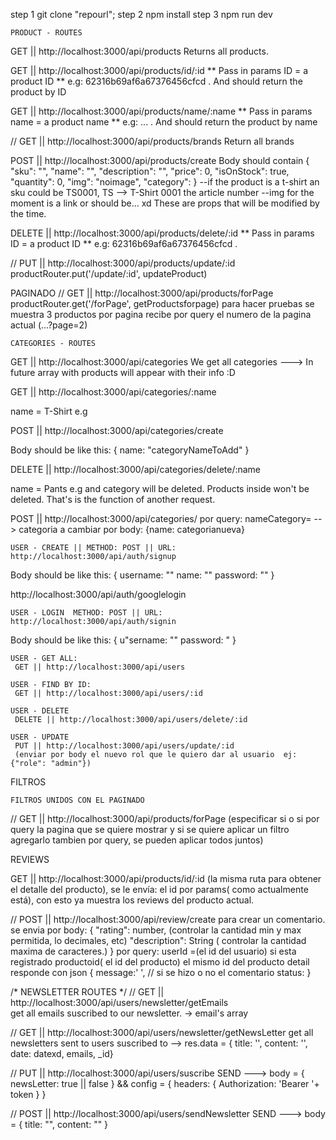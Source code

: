 step 1 git clone "repourl";
step 2 npm install
step 3 npm run dev



    PRODUCT - ROUTES

GET || http://localhost:3000/api/products
Returns all products.

GET || http://localhost:3000/api/products/id/:id
** Pass in params ID = a product ID
** e.g: 62316b69af6a67376456cfcd .
And should return the product by ID

GET || http://localhost:3000/api/products/name/:name
** Pass in params name = a product name
** e.g: ... .
And should return the product by name

// GET || http://localhost:3000/api/products/brands
Return all brands 


POST || http://localhost:3000/api/products/create
Body should contain {
	"sku": "", 
    "name": "",
    "description": "",
    "price": 0,
    "isOnStock": true,
	"quantity": 0,
	"img": "noimage",
	"category": 
}
--if the product is a t-shirt an sku could be TS0001, TS --> T-Shirt 0001 the article number
--img for the moment is a link or should be... xd
These are props that will be modified by the time.

DELETE || http://localhost:3000/api/products/delete/:id
** Pass in params ID = a product ID
** e.g: 62316b69af6a67376456cfcd .


// PUT || http://localhost:3000/api/products/update/:id
productRouter.put('/update/:id', updateProduct)



PAGINADO
// GET || http://localhost:3000/api/products/forPage
productRouter.get('/forPage', getProductsforpage)
para hacer pruebas se muestra 3 productos por pagina 
recibe por query el numero de la pagina actual (...?page=2)






    CATEGORIES - ROUTES

GET || http://localhost:3000/api/categories
We get all categories ---> In future array with products will appear with their info :D

GET || http://localhost:3000/api/categories/:name

name = T-Shirt e.g

POST || http://localhost:3000/api/categories/create

Body should be like this: {
    name: "categoryNameToAdd"
}

DELETE || http://localhost:3000/api/categories/delete/:name

name = Pants e.g and category will be deleted. Products inside won't be deleted. That's is the function of another request.

POST || http://localhost:3000/api/categories/
por query: nameCategory=  --> categoria a cambiar
por body: {name: categorianueva} 




    USER - CREATE || METHOD: POST || URL: http://localhost:3000/api/auth/signup
Body should be like this: {
    username: ""
    name: ""
    password: ""
    }


http://localhost:3000/api/auth/googlelogin



    USER - LOGIN  METHOD: POST || URL: http://localhost:3000/api/auth/signin
Body should be like this: {
    u"sername: ""
    password: "
    }

    USER - GET ALL: 
     GET || http://localhost:3000/api/users

    USER - FIND BY ID:
     GET || http://localhost:3000/api/users/:id

    USER - DELETE 
     DELETE || http://localhost:3000/api/users/delete/:id

    USER - UPDATE
     PUT || http://localhost:3000/api/users/update/:id   
     (enviar por body el nuevo rol que le quiero dar al usuario  ej:{"role": "admin"})


FILTROS 

    FILTROS UNIDOS CON EL PAGINADO
// GET || http://localhost:3000/api/products/forPage
(especificar si o si por query la pagina que se quiere mostrar y si se quiere aplicar un filtro agregarlo tambien por query, se pueden aplicar todos juntos)

REVIEWS

GET || http://localhost:3000/api/products/id/:id
(la misma ruta para obtener el detalle del producto),
se le envía: el id por params( como actualmente está), con esto ya muestra los reviews del producto actual.



// POST || http://localhost:3000/api/review/create
para crear un comentario. 
se envia por body:
{
	"rating": number, (controlar la cantidad min y max permitida, lo decimales, etc)
	"description": String  ( controlar la cantidad maxima de caracteres.)
}
por query:
userId =(el id del usuario)  si esta registrado
productoid( el id del producto) el mismo id del producto detail
responde con json
{
    message:' ', // si se hizo o no el comentario 
    status: 
}

/* NEWSLETTER ROUTES  */
// GET || http://localhost:3000/api/users/newsletter/getEmails  
get all emails suscribed to our newsletter.
-> email's array

// GET || http://localhost:3000/api/users/newsletter/getNewsLetter 
get all newsletters sent to users suscribed to
--> res.data = { title: '', content: '', date: datexd, emails, _id}

// PUT || http://localhost:3000/api/users/suscribe 
SEND ---> body = { newsLetter: true || false } && config = { headers: { Authorization: 'Bearer '+ token } }

// POST || http://localhost:3000/api/users/sendNewsletter 
SEND ---> body = { title: "", content: "" } 





